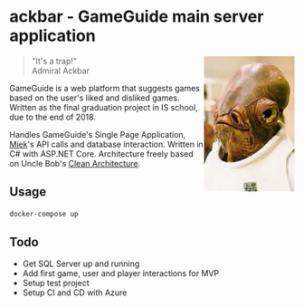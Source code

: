 # ackbar - GameGuide main server application

<img src="ackbar-small.jpg"
 alt="Picture of Admiral Ackbar" title="Admiral Ackbar"
 align="right" />

> "It's a trap!"   
> Admiral Ackbar

GameGuide is a web platform that suggests games based on the user's liked and disliked games.
Written as the final graduation project in IS school, due to the end of 2018.

Handles GameGuide's Single Page Application, [Miek](https://github.com/thiagoandf/Miek)'s API calls and database interaction.
Written in C# with ASP.NET Core. Architecture freely based on Uncle Bob's [Clean Architecture](http://blog.cleancoder.com/uncle-bob/2012/08/13/the-clean-architecture.html).

## Usage
```bash
docker-compose up
```

## Todo

- Get SQL Server up and running
- Add first game, user and player interactions for MVP
- Setup test project
- Setup CI and CD with Azure
